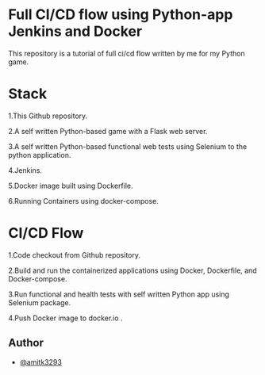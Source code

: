 
# Full CI/CD flow using Python-app Jenkins and Docker

This repository is a tutorial of full ci/cd flow written by me for my Python game.

# Stack

1.This Github repository.

2.A self written Python-based game with a Flask web server.

3.A self written Python-based functional web tests using Selenium to the python application.

4.Jenkins.

5.Docker image built using Dockerfile.

6.Running Containers using docker-compose.

# CI/CD Flow

1.Code checkout from Github repository.

2.Build and run the containerized applications using Docker, Dockerfile, and Docker-compose.

3.Run functional and health tests with self written Python app using Selenium package. 

4.Push Docker image to docker.io .

## Author

- [@amitk3293](https://github.com/Amitk3293)
